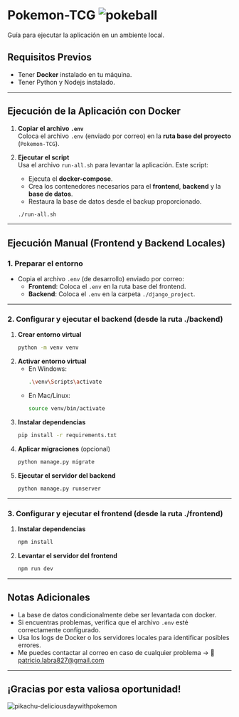 # **Pokemon-TCG**    ![pokeball](https://github.com/user-attachments/assets/f8703dd3-38f2-4ec0-81c9-a679d1d747f4)
Guía para ejecutar la aplicación en un ambiente local.

## **Requisitos Previos**
- Tener **Docker** instalado en tu máquina.
- Tener Python y Nodejs instalado.

---

## **Ejecución de la Aplicación con Docker**
1. **Copiar el archivo `.env`**  
   Coloca el archivo `.env` (enviado por correo) en la **ruta base del proyecto** (`Pokemon-TCG`).

2. **Ejecutar el script**  
   Usa el archivo `run-all.sh` para levantar la aplicación. Este script:  
   - Ejecuta el **docker-compose**.  
   - Crea los contenedores necesarios para el **frontend**, **backend** y la **base de datos**.  
   - Restaura la base de datos desde el backup proporcionado.

   ```bash
   ./run-all.sh
   ```

---

## **Ejecución Manual (Frontend y Backend Locales)**

### **1. Preparar el entorno**
- Copia el archivo `.env` (de desarrollo) enviado por correo:
  - **Frontend**: Coloca el `.env` en la ruta base del frontend.
  - **Backend**: Coloca el `.env` en la carpeta `./django_project`.

---

### **2. Configurar y ejecutar el backend (desde la ruta ./backend)**
1. **Crear entorno virtual**  
   ```bash
   python -m venv venv
   ```
2. **Activar entorno virtual**  
   - En Windows:  
     ```bash
     .\venv\Scripts\activate
     ```  
   - En Mac/Linux:  
     ```bash
     source venv/bin/activate
     ```
3. **Instalar dependencias**  
   ```bash
   pip install -r requirements.txt
   ```
4. **Aplicar migraciones** (opcional)  
   ```bash
   python manage.py migrate
   ```
5. **Ejecutar el servidor del backend**  
   ```bash
   python manage.py runserver
   ```

---

### **3. Configurar y ejecutar el frontend (desde la ruta ./frontend)**
1. **Instalar dependencias**  
   ```bash
   npm install
   ```
2. **Levantar el servidor del frontend**  
   ```bash
   npm run dev
   ```

---

## **Notas Adicionales**
- La base de datos condicionalmente debe ser levantada con docker. 
- Si encuentras problemas, verifica que el archivo `.env` esté correctamente configurado.
- Usa los logs de Docker o los servidores locales para identificar posibles errores.
- Me puedes contactar al correo en caso de cualquier problema -> 📧 patricio.labra827@gmail.com 

---
## ¡Gracias por esta valiosa oportunidad!

![pikachu-deliciousdaywithpokemon](https://github.com/user-attachments/assets/35edb554-fe48-4fbe-8717-86a4c32e998e)



